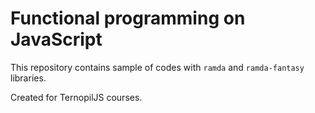 # Functional programming on JavaScript

This repository contains sample of codes with ```ramda``` and ```ramda-fantasy``` libraries.

Created for TernopilJS courses. 